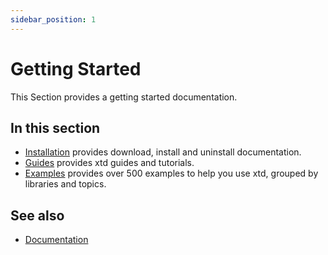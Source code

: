 ```yaml
---
sidebar_position: 1
---
```


# Getting Started

This Section provides a getting started documentation.

## In this section

- [Installation](/docs/downloads.md) provides download, install and uninstall documentation.
- [Guides](guides/guides.md) provides xtd guides and tutorials.
- [Examples](https://github.com/gammasoft71/xtd/blob/master/examples/README.md) provides over 500 examples to help you use xtd, grouped by libraries and topics.

## See also

- [Documentation](documentation.md)
